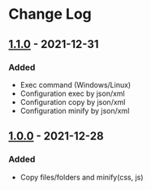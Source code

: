 # Change Log

## [1.1.0] - 2021-12-31
### Added
- Exec command (Windows/Linux)
- Configuration exec by json/xml
- Configuration copy by json/xml
- Configuration minify by json/xml

## [1.0.0] - 2021-12-28
### Added
- Copy files/folders and minify(css, js)

[1.1.0]: https://github.com/cmeza20/copy-minify-maven-plugin/compare/1.0.0...1.1.0
[1.0.0]: https://github.com/cmeza20/copy-minify-maven-plugin/tree/1.0.0